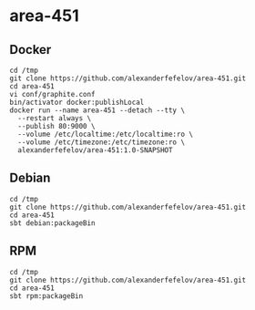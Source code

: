 # area-451

## Docker

    cd /tmp
    git clone https://github.com/alexanderfefelov/area-451.git
    cd area-451
    vi conf/graphite.conf
    bin/activator docker:publishLocal
    docker run --name area-451 --detach --tty \
      --restart always \
      --publish 80:9000 \
      --volume /etc/localtime:/etc/localtime:ro \
      --volume /etc/timezone:/etc/timezone:ro \
      alexanderfefelov/area-451:1.0-SNAPSHOT

## Debian

    cd /tmp
    git clone https://github.com/alexanderfefelov/area-451.git
    cd area-451
    sbt debian:packageBin

## RPM

    cd /tmp
    git clone https://github.com/alexanderfefelov/area-451.git
    cd area-451
    sbt rpm:packageBin
